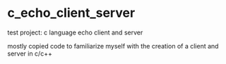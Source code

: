 # c_echo_client_server
test project: c language echo client and server 

mostly copied code to familiarize myself with the creation of a client and server in c/c++
